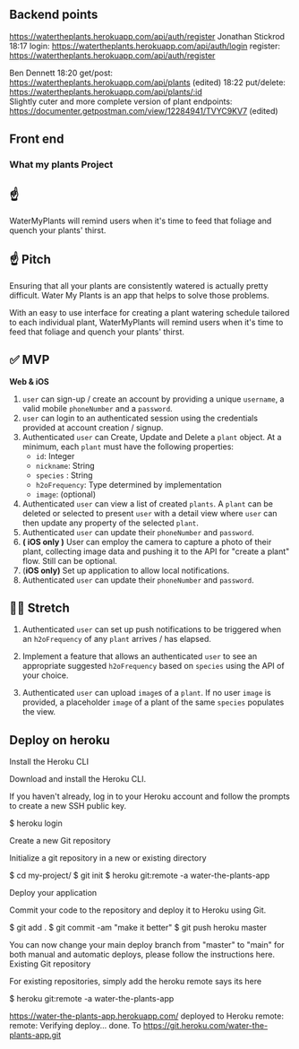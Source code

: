 ## Backend points
https://watertheplants.herokuapp.com/api/auth/register
Jonathan Stickrod  18:17
login: https://watertheplants.herokuapp.com/api/auth/login register: https://watertheplants.herokuapp.com/api/auth/register

Ben Dennett  18:20
get/post: https://watertheplants.herokuapp.com/api/plants (edited) 
18:22
put/delete: https://watertheplants.herokuapp.com/api/plants/:id   
Slightly cuter and more complete version of plant endpoints: https://documenter.getpostman.com/view/12284941/TVYC9KV7 (edited) 


## Front end
### What my plants Project ###
## ☝️
WaterMyPlants will remind users when it's time to feed that foliage and quench your plants' thirst.



## ☝️ **Pitch**

Ensuring that all your plants are consistently watered is actually pretty difficult. Water My Plants is an app that helps to solve those problems. 

With an easy to use interface for creating a plant watering schedule tailored to each individual plant, WaterMyPlants will remind users when it's time to feed that foliage and quench your plants' thirst.

## ✅  **MVP**    

**Web & iOS**

1. `user` can sign-up / create an account by providing a unique `username`, a valid mobile `phoneNumber` and a `password`. 
2. `user` can login to an authenticated session using the credentials provided at account creation / signup.
3. Authenticated `user` can Create, Update and Delete a `plant` object. At a minimum, each `plant` must have the following properties: 
    - `id`: Integer
    - `nickname`: String
    - `species` : String
    - `h2oFrequency`: Type determined by implementation
    - `image`: (optional)
4. Authenticated `user` can view a list of created `plants`.  A `plant` can be deleted or selected to present `user` with a detail view where `user` can then update any property of the selected `plant`. 
5. Authenticated `user` can update their `phoneNumber` and `password`.
6. **( iOS only )** User can employ the camera to capture a photo of their plant, collecting image data and pushing it to the API for "create a plant" flow. Still can be optional.
7. (**iOS only)** Set up application to allow local notifications.
8. Authenticated `user` can update their `phoneNumber` and `password`.

## 🏃‍♀️ **Stretch**

1. Authenticated `user` can set up push notifications to be triggered when an `h2oFrequency` of any `plant` arrives / has elapsed. 

2. Implement a feature that allows an authenticated `user` to see an appropriate suggested `h2oFrequency` based on `species` using the API of your choice. 

3. Authenticated `user` can upload `image`s of a `plant`. If no user `image` is provided, a placeholder `image` of a plant of the same `species` populates the view.



## Deploy on heroku 


Install the Heroku CLI

Download and install the Heroku CLI.

If you haven't already, log in to your Heroku account and follow the prompts to create a new SSH public key.

$ heroku login

Create a new Git repository

Initialize a git repository in a new or existing directory

$ cd my-project/
$ git init
$ heroku git:remote -a water-the-plants-app

Deploy your application

Commit your code to the repository and deploy it to Heroku using Git.

$ git add .
$ git commit -am "make it better"
$ git push heroku master

You can now change your main deploy branch from "master" to "main" for both manual and automatic deploys, please follow the instructions here.
Existing Git repository

For existing repositories, simply add the heroku remote
says its here 

$ heroku git:remote -a water-the-plants-app

 https://water-the-plants-app.herokuapp.com/ deployed to Heroku
remote: 
remote: Verifying deploy... done.
To https://git.heroku.com/water-the-plants-app.git

